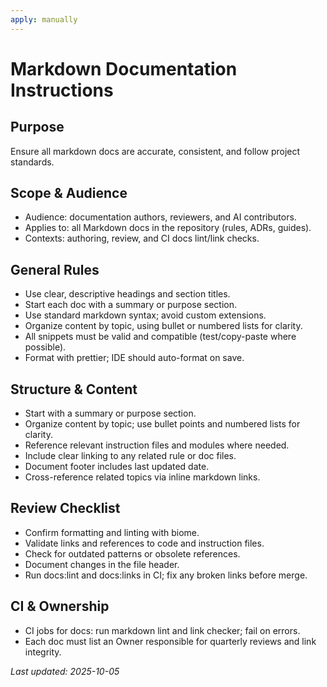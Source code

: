 ```yaml
---
apply: manually
---
```


# Markdown Documentation Instructions

## Purpose

Ensure all markdown docs are accurate, consistent, and follow project standards.

## Scope & Audience

- Audience: documentation authors, reviewers, and AI contributors.
- Applies to: all Markdown docs in the repository (rules, ADRs, guides).
- Contexts: authoring, review, and CI docs lint/link checks.

## General Rules

- Use clear, descriptive headings and section titles.
- Start each doc with a summary or purpose section.
- Use standard markdown syntax; avoid custom extensions.
- Organize content by topic, using bullet or numbered lists for clarity.
- All snippets must be valid and compatible (test/copy-paste where possible).
- Format with prettier; IDE should auto-format on save.

## Structure & Content

- Start with a summary or purpose section.
- Organize content by topic; use bullet points and numbered lists for clarity.
- Reference relevant instruction files and modules where needed.
- Include clear linking to any related rule or doc files.
- Document footer includes last updated date.
- Cross-reference related topics via inline markdown links.

## Review Checklist

- Confirm formatting and linting with biome.
- Validate links and references to code and instruction files.
- Check for outdated patterns or obsolete references.
- Document changes in the file header.
- Run docs:lint and docs:links in CI; fix any broken links before merge.

## CI & Ownership

- CI jobs for docs: run markdown lint and link checker; fail on errors.
- Each doc must list an Owner responsible for quarterly reviews and link integrity.

_Last updated: 2025-10-05_
